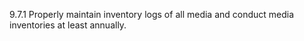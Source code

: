 9.7.1 Properly maintain inventory logs of all media and conduct media inventories at least annually. 